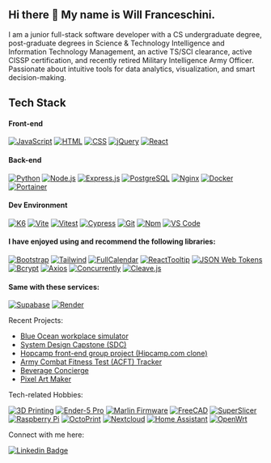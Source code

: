 ## Hi there 👋 My name is Will Franceschini.

I am a junior full-stack software developer with a CS undergraduate degree, post-graduate degrees in Science & Technology Intelligence and Information Technology Management, an active TS/SCI clearance, active CISSP certification, and recently retired Military Intelligence Army Officer. Passionate about intuitive tools for data analytics, visualization, and smart decision-making.

## Tech Stack

#### Front-end

[![JavaScript](https://img.shields.io/badge/-JavaScript-F7DF1E?style=flat&logo=javascript&logoColor=black)](https://developer.mozilla.org/en-US/docs/Web/JavaScript)
[![HTML](https://img.shields.io/badge/-HTML-E34F26?style=flat&logo=html5&logoColor=black)](https://developer.mozilla.org/en-US/docs/Web/HTML)
[![CSS](https://img.shields.io/badge/-CSS-1572B6?style=flat&logo=css3&logoColor=white)](https://developer.mozilla.org/en-US/docs/Web/CSS)
[![jQuery](https://img.shields.io/badge/-jQuery-0769AD?style=flat&logo=jquery)](https://jquery.com/)
[![React](https://img.shields.io/badge/-React-61DAFB?style=flat&logo=react&logoColor=black)](https://react.dev/)

#### Back-end

[![Python](https://img.shields.io/badge/-Python-3776AB?style=flat&logo=python&logoColor=yellow)](https://python.org/)
[![Node.js](https://img.shields.io/badge/-Node.js-339933?style=flat&logo=Node.js&logoColor=black)](https://nodejs.org/)
[![Express.js](https://img.shields.io/badge/-Express.js-000000?style=flat&logo=express&logoColor=white)](https://expressjs.com/)
[![PostgreSQL](https://img.shields.io/badge/-PostgreSQL-4169E1?style=flat&logo=postgresql&logoColor=white)](https://postgresql.org/)
[![Nginx](https://img.shields.io/badge/-Nginx-009639?style=flat&logo=nginx&logoColor=black)](https://nginx.org/)
[![Docker](https://img.shields.io/badge/-Docker-2496ED?style=flat&logo=docker&logoColor=black)](https://www.docker.com/)
[![Portainer](https://img.shields.io/badge/-Portainer-13BEF9?style=flat&logo=portainer&logoColor=black)](https://www.portainer.io/)

#### Dev Environment

[![K6](https://img.shields.io/badge/-k6-7D64FF?style=flat&logo=k6&logoColor=white)](https://k6.io/)
[![Vite](https://img.shields.io/badge/-Vite-646CFF?style=flat&logo=vite&logoColor=F6DC40)](https://vitejs.dev/)
[![Vitest](https://img.shields.io/badge/-Vitest-6E9F18?style=flat&logo=vitest&logoColor=F6DC40)](https://vitest.dev/)
[![Cypress](https://img.shields.io/badge/Cypress-41b883)](https://github.com/cypress-io/cypress)
[![Git](https://img.shields.io/badge/-Git-F05032?style=flat&logo=git&logoColor=black)](https://git-scm.com/)
[![Npm](https://img.shields.io/badge/-Npm-CB3837?style=flat&logo=npm&logoColor=white)](https://npmjs.com/)
[![VS Code](https://img.shields.io/badge/-VS%20Code-007ACC?style=flat&logo=visual-studio-code&logoColor=black)](https://code.visualstudio.com/)

#### I have enjoyed using and recommend the following libraries:

[![Bootstrap](https://img.shields.io/badge/-Bootstrap-7952B3?style=flat&logo=bootstrap&logoColor=white)](https://getbootstrap.com/)
[![Tailwind](https://img.shields.io/badge/-Tailwind-06B6D4?style=flat&logo=tailwind-css&logoColor=black)](https://tailwindcss.com/)
[![FullCalendar](https://img.shields.io/badge/FullCalendar-3775cb)](https://fullcalendar.io/)
[![ReactTooltip](https://img.shields.io/badge/ReactTooltip-ef6e47)](https://github.com/ReactTooltip/react-tooltip)
[![JSON Web Tokens](https://img.shields.io/badge/-JWT-000000?style=flat&logo=jsonwebtokens&logoColor=white)](https://jwt.io/)
[![Bcrypt](https://img.shields.io/badge/Bcrypt-008080)](https://github.com/kelektiv/node.bcrypt.js)
[![Axios](https://img.shields.io/badge/-Axios-5A29E4?style=flat&logo=Axios&logoColor=white)](https://axios-http.com/)
[![Concurrently](https://img.shields.io/badge/Concurrently-F7DF1E)](https://github.com/open-cli-tools/concurrently)
[![Cleave.js](https://img.shields.io/badge/Cleave.js-708090)](https://nosir.github.io/cleave.js/)

#### Same with these services:

[![Supabase](https://img.shields.io/badge/-Supabase-3FCF8E?style=flat&logo=supabase&logoColor=black)](https://supabase.com/)
[![Render](https://img.shields.io/badge/-Render-46E3B7?style=flat&logo=render&logoColor=black)](https://render.com/)

Recent Projects:
- [Blue Ocean workplace simulator](https://github.com/tech-n-code/hacking-transitions-20)
- [System Design Capstone (SDC)](https://github.com/tech-n-code/chairbnBeyond)
- [Hopcamp front-end group project (Hipcamp.com clone)](https://github.com/tech-n-code/HopCamp)
- [Army Combat Fitness Test (ACFT) Tracker](https://github.com/tech-n-code/mvp-fitness-tracker)
- [Beverage Concierge](https://tech-n-code.github.io/beverage-concierge/)
- [Pixel Art Maker](https://tech-n-code.github.io/pixel-art-maker/)

Tech-related Hobbies:

[![3D Printing](https://img.shields.io/badge/3D%20Printing-brightgreen)](https://en.wikipedia.org/wiki/3D_printing/)
[![Ender-5 Pro](https://img.shields.io/badge/Ender%205%20Pro-grey)](https://creality.com/)
[![Marlin Firmware](https://img.shields.io/badge/Marlin%20Firmware-FFFF00)](https://marlinfw.org/)
[![FreeCAD](https://img.shields.io/badge/FreeCAD-DC143C)](https://freecad.org/)
[![SuperSlicer](https://img.shields.io/badge/SuperSlicer-4169E1)](https://github.com/supermerill/SuperSlicer/)
[![Raspberry Pi](https://img.shields.io/badge/-Raspberry%20Pi-a22846?style=flat&logo=raspberry-pi&logoColor=white)](https://raspberrypi.org/)
[![OctoPrint](https://img.shields.io/badge/-OctoPrint-13c100?style=flat&logo=octoprint&logoColor=black)](https://octoprint.org/)
[![Nextcloud](https://img.shields.io/badge/-Nextcloud-0082c9?style=flat&logo=nextcloud&logoColor=white)](https://nextcloud.com/)
[![Home Assistant](https://img.shields.io/badge/-Home%20Assistant-41bdf5?style=flat&logo=home-assistant&logoColor=black)](https://home-assistant.io/)
[![OpenWrt](https://img.shields.io/badge/-OpenWrt-00B5E2?style=flat&logo=openwrt&logoColor=black)](https://openwrt.org/)

Connect with me here:

[![Linkedin Badge](https://img.shields.io/badge/-Will%20Franceschini-0A66C2?style=flat&logo=Linkedin&logoColor=white)](https://www.linkedin.com/in/will-franceschini/)

<!--
**tech-n-code/tech-n-code** is a ✨ _special_ ✨ repository because its `README.md` (this file) appears on your GitHub profile.

Here are some ideas to get you started:

- 🔭 I’m currently working on ...
- 🌱 I’m currently learning ...
- 👯 I’m looking to collaborate on ...
- 🤔 I’m looking for help with ...
- 💬 Ask me about ...
- 📫 How to reach me: ...
- 😄 Pronouns: ...
- ⚡ Fun fact: ...
-->
